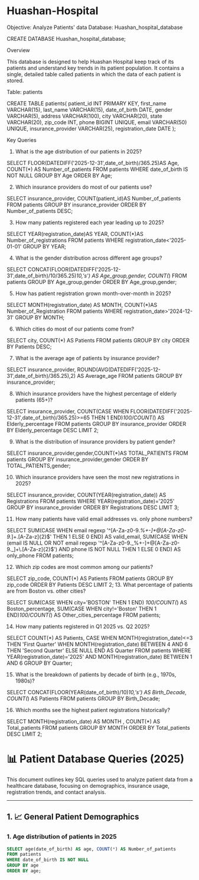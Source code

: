 # Huashan-Hospital
Objective: Analyze Patients' data
Database: Huashan_hospital_database

CREATE DATABASE Huashan_hospital_database;

Overview

This database is designed to help Huashan Hospital keep track of its patients and understand key trends in its patient population. It contains a single, detailed table called patients in which the data of each patient is stored.


Table: patients 

CREATE TABLE patients(
        patient_id INT PRIMARY KEY,
    first_name VARCHAR(15),
    last_name VARCHAR(15),
    date_of_birth DATE,
    gender VARCHAR(5),
    address VARCHAR(100),
    city VARCHAR(20),
    state VARCHAR(20),
    zip_code INT,
    phone BIGINT UNIQUE,
    email VARCHAR(50) UNIQUE,
    insurance_provider VARCHAR(25),
    registration_date DATE 
);

Key Queries 
1. What is the age distribution of our patients in 2025?  

SELECT        FLOOR(DATEDIFF('2025-12-31',date_of_birth)/365.25)AS Age, COUNT(*) AS Number_of_patients FROM patients
WHERE date_of_birth IS NOT NULL
GROUP BY Age
ORDER BY Age;

2. Which insurance providers do most of our patients use?  

SELECT insurance_provider, COUNT(patient_id)AS Number_of_patients FROM patients
GROUP BY insurance_provider
ORDER BY Number_of_patients DESC;

3. How many patients registered each year leading up to 2025?  

SELECT YEAR(registration_date)AS YEAR, COUNT(*)AS Number_of_registrations FROM patients
WHERE registration_date<'2025-01-01'
GROUP BY YEAR;

4. What is the gender distribution across different age groups?  

SELECT CONCAT(FLOOR(DATEDIFF('2025-12-31',date_of_birth)/10/365.25)*10,'s')  AS Age_group,gender, COUNT(*) FROM patients
GROUP BY Age_group,gender
ORDER BY Age_group,gender;

5. How has patient registration grown month-over-month in 2025?  

SELECT MONTH(registration_date) AS MONTH, COUNT(*)AS Number_of_Registration FROM patients
WHERE registration_date>'2024-12-31'
GROUP BY MONTH;

6. Which cities do most of our patients come from?  

SELECT city, COUNT(*) AS Patients FROM patients
GROUP BY city
ORDER BY Patients DESC;

7. What is the average age of patients by insurance provider?  

SELECT insurance_provider, ROUND(AVG(DATEDIFF('2025-12-31',date_of_birth)/365.25),2) AS Average_age FROM patients
GROUP BY insurance_provider;

8. Which insurance providers have the highest percentage of elderly patients (65+)?  

SELECT insurance_provider, COUNT(CASE WHEN FLOOR(DATEDIFF('2025-12-31',date_of_birth)/365.25)>=65 THEN 1 END)*100/COUNT(*) AS Elderly_percentage FROM patients
GROUP BY  insurance_provider
ORDER BY Elderly_percentage DESC
LIMIT 2;

9. What is the distribution of insurance providers by patient gender? 

SELECT insurance_provider,gender,COUNT(*)AS TOTAL_PATIENTS FROM patients
GROUP BY insurance_provider,gender
ORDER BY TOTAL_PATIENTS,gender;

10. Which insurance providers have seen the most new registrations in 2025?  

SELECT insurance_provider, COUNT(YEAR(registration_date)) AS Registrations FROM patients
WHERE YEAR(registration_date)='2025'
GROUP BY insurance_provider
ORDER BY Registrations DESC
LIMIT 3;
 
11. How many patients have valid email addresses vs. only phone numbers?  

SELECT 
        SUM(CASE  WHEN email regexp '^[A-Za-z0-9._%+-]+@[A-Za-z0-9._]+\.[A-Za-z]{2}$' THEN 1 ELSE 0 END) AS valid_email,
        SUM(CASE WHEN (email IS NULL OR NOT email regexp '^[A-Za-z0-9._%+-]+@[A-Za-z0-9._]+\.[A-Za-z]{2}$') 
    AND phone IS NOT NULL THEN 1 ELSE 0 END) AS only_phone
    FROM patients;

12. Which zip codes are most common among our patients?  

SELECT zip_code, COUNT(*) AS Patients FROM patients
GROUP BY zip_code
ORDER BY Patients DESC
LIMIT 2;
13. What percentage of patients are from Boston vs. other cities?  

SELECT 
        SUM(CASE WHEN city='BOSTON' THEN 1 END) *100/COUNT(*) AS Boston_percentage,
        SUM(CASE WHEN city!='Boston' THEN 1 END)*100/COUNT(*) AS Other_cities_percentage
FROM patients;

14. How many patients registered in Q1 2025 vs. Q2 2025? 

SELECT COUNT(*) AS Patients,
        CASE 
                WHEN MONTH(registration_date)<=3 THEN 'First Quarter' 
                WHEN MONTH(registration_date) BETWEEN 4 AND 6 THEN 'Second Quarter'
        ELSE NULL
        END AS Quarter FROM patients
WHERE YEAR(registration_date)='2025' AND MONTH(registration_date) BETWEEN 1 AND 6
GROUP BY Quarter;

15. What is the breakdown of patients by decade of birth (e.g., 1970s, 1980s)?  

SELECT CONCAT(FLOOR(YEAR(date_of_birth)/10)*10,'s') AS Birth_Decade, COUNT(*) AS Patients FROM patients
GROUP BY Birth_Decade;

16. Which months see the highest patient registrations historically?

SELECT MONTH(registration_date) AS MONTH , COUNT(*) AS Total_patients FROM patients
GROUP BY MONTH
ORDER BY Total_patients DESC
LIMIT 2;

# 📊 Patient Database Queries (2025)

This document outlines key SQL queries used to analyze patient data from a healthcare database, focusing on demographics, insurance usage, registration trends, and contact analysis.

---

## 1. 📈 General Patient Demographics

### 1. Age distribution of patients in 2025
```sql
SELECT age(date_of_birth) AS age, COUNT(*) AS Number_of_patients 
FROM patients
WHERE date_of_birth IS NOT NULL
GROUP BY age
ORDER BY age;